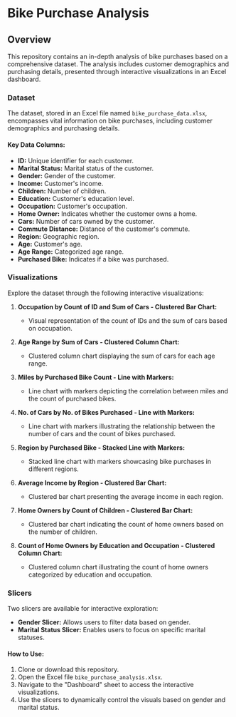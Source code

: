 # Bike Purchase Analysis 

## Overview
This repository contains an in-depth analysis of bike purchases based on a comprehensive dataset. The analysis includes customer demographics and purchasing details, presented through interactive visualizations in an Excel dashboard.

### Dataset

The dataset, stored in an Excel file named `bike_purchase_data.xlsx`, encompasses vital information on bike purchases, including customer demographics and purchasing details.

#### Key Data Columns:

- **ID:** Unique identifier for each customer.
- **Marital Status:** Marital status of the customer.
- **Gender:** Gender of the customer.
- **Income:** Customer's income.
- **Children:** Number of children.
- **Education:** Customer's education level.
- **Occupation:** Customer's occupation.
- **Home Owner:** Indicates whether the customer owns a home.
- **Cars:** Number of cars owned by the customer.
- **Commute Distance:** Distance of the customer's commute.
- **Region:** Geographic region.
- **Age:** Customer's age.
- **Age Range:** Categorized age range.
- **Purchased Bike:** Indicates if a bike was purchased.

### Visualizations

Explore the dataset through the following interactive visualizations:

1. **Occupation by Count of ID and Sum of Cars - Clustered Bar Chart:**
   - Visual representation of the count of IDs and the sum of cars based on occupation.

2. **Age Range by Sum of Cars - Clustered Column Chart:**
   - Clustered column chart displaying the sum of cars for each age range.

3. **Miles by Purchased Bike Count - Line with Markers:**
   - Line chart with markers depicting the correlation between miles and the count of purchased bikes.

4. **No. of Cars by No. of Bikes Purchased - Line with Markers:**
   - Line chart with markers illustrating the relationship between the number of cars and the count of bikes purchased.

5. **Region by Purchased Bike - Stacked Line with Markers:**
   - Stacked line chart with markers showcasing bike purchases in different regions.

6. **Average Income by Region - Clustered Bar Chart:**
   - Clustered bar chart presenting the average income in each region.

7. **Home Owners by Count of Children - Clustered Bar Chart:**
   - Clustered bar chart indicating the count of home owners based on the number of children.

8. **Count of Home Owners by Education and Occupation - Clustered Column Chart:**
   - Clustered column chart illustrating the count of home owners categorized by education and occupation.

### Slicers

Two slicers are available for interactive exploration:

- **Gender Slicer:** Allows users to filter data based on gender.
- **Marital Status Slicer:** Enables users to focus on specific marital statuses.

#### How to Use:

1. Clone or download this repository.
2. Open the Excel file `bike_purchase_analysis.xlsx`.
3. Navigate to the "Dashboard" sheet to access the interactive visualizations.
4. Use the slicers to dynamically control the visuals based on gender and marital status.


